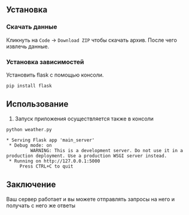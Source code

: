## Установка
### Скачать данные

Кликнуть на `Code` -> `Download ZIP` чтобы скачать архив. После чего извлечь данные.

### Установка зависимостей

Установить flask с помощью консоли. 
```
pip install flask
```
## Использование

1. Запуск приложения осуществляется также в консоли
```
python weather.py
```
```
* Serving Flask app 'main_server'
 * Debug mode: on
         WARNING: This is a development server. Do not use it in a production deployment. Use a production WSGI server instead.
 * Running on http://127.0.0.1:5000
     Press CTRL+C to quit
```
## Заключение
Ваш сервер работает и вы можете отправлять запросы на него и получать с него же ответы
